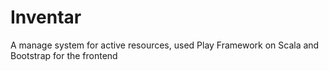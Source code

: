 # Inventar
A manage system for active resources, used Play Framework on Scala and Bootstrap for the frontend
